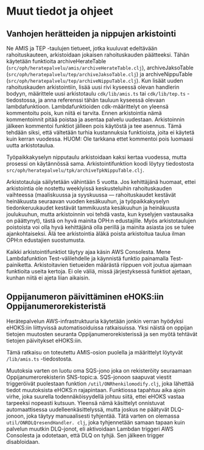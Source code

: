 # Muut tiedot ja ohjeet

## Vanhojen herätteiden ja nippujen arkistointi

Ne AMIS ja TEP -taulujen tietueet, jotka kuuluvat edeltävään rahoituskauteen, 
arkistoidaan jokaisen rahoituskauden päätteeksi. Tähän käytetään funktioita
archiveHerateTable (`src/oph/heratepalvelu/amis/archiveHerateTable.clj`),
archiveJaksoTable (`src/oph/heratepalvelu/tep/archiveJaksoTable.clj`) ja
archiveNippuTable (`src/oph/heratepalvelu/tep/archiveNippuTable.clj`). Kun
lisäät uuden rahoituskauden arkistointiin, lisää uusi rivi kyseessä olevan
handlerin bodyyn, määrittele uusi arkistotaulu `cdk/lib/amis.ts` tai
`cdk/lib/tep.ts` -tiedostossa, ja anna referenssi tähän tauluun kyseessä olevaan
lambdafunktioon. Lambdafunktioiden cdk-määrittelyt on yleensä kommentoitu pois,
kun niitä ei tarvita. Ennen arkistointia nämä kommentoinnit pitää poistaa ja 
asentaa palvelu uudestaan. Arkistoinnin jälkeen kommentoi funktiot jälleen 
pois käytöstä ja tee asennus. Tämä tehdään siksi, että vältetään turhia 
kustannuksia funktioista, joita ei käytetä kuin kerran vuodessa. HUOM: Ole 
tarkkana ettet kommentoi pois luomaasi uutta arkistotaulua.

Työpaikkakyselyn nipputaulu arkistoidaan kaksi kertaa vuodessa, mutta prosessi
on käytännössä sama. Arkistointifunktion koodi löytyy tiedostosta
`src/oph/heratepalvelu/tpk/archiveTpkNippuTable.clj`.

Arkistotauluja säilytetään vähintään 5 vuotta. Jos kehittäjänä huomaat, ettei 
arkistointia ole nostettu weeklyissä keskusteluihin rahoituskauden 
vaihteessa (maaliskuussa ja syyskuussa — rahoituskaudet kestävät heinäkuusta
seuraavan vuoden kesäkuuhun, ja työpaikkakyselyn tiedonkeruukaudet kestävät
tammikuusta kesäkuuhun ja heinäkuusta joulukuuhun, mutta arkistoinnin voi tehdä
vasta, kun kyselyjen vastausaika on päättynyt), tästä on hyvä mainita OPH:n 
edustajille. Myös arkistotaulujen poistoista voi olla hyvä kehittäjänä olla 
perillä ja mainita asiasta jos se tulee ajankohtaiseksi. Älä tee arkistointia 
äläkä poista arkistoitua taulua ilman OPH:n edustajien suostumusta.

Kaikki arkistointifunktiot täytyy ajaa käsin AWS Consolesta. Mene 
Lambdafunktion Test-välilehdelle ja käynnistä funktio painamalla 
Test-painiketta. Arkistoitavien tietueiden määrästä riippuen voit joutua 
ajamaan funktioita useita kertoja. Ei ole väliä, missä järjestyksessä 
funktiot ajetaan, kunhan niitä ei ajeta liian aikaisin.

## Oppijanumeron päivittäminen eHOKS:iin Oppijanumerorekisteristä

Herätepalvelun AWS-infrastruktuuria käytetään jonkin verran hyödyksi eHOKS:iin 
liittyvissä automatisoiduissa ratkaisuissa. Yksi näistä on oppijan tietojen 
muutosten seuranta Oppijanumerorekisterissä ja sen myötä tehtävät tietojen 
päivitykset eHOKS:iin.

Tämä ratkaisu on toteutettu AMIS-osion puolella ja määrittelyt löytyvät 
`/lib/amis.ts` -tiedostosta.

Muutoksia varten on luotu oma SQS-jono joka on rekisteröity seuraamaan 
Oppijanumerorekisterin SNS-topic:a. SQS-jonoon saapuvat viestit triggeröivät 
puolestaan funktion `/util/ONRhenkilomodify.clj`, joka lähettää tiedot 
muutoksista eHOKS:n rajapintaan. Funktiossa tapahtuu aika ajoin virhe, joka 
suurella todennäköisyydellä johtuu siitä, ettei eHOKS vastaa tarpeeksi 
nopeasti kutsuun. Yleensä nämä käsittelyt onnistuvat automaattisessa 
uudelleenkäsittelyssä, mutta joskus ne päätyvät DLQ-jonoon, joka täytyy 
manuaalisesti tyhjentää. Tätä varten on olemassa `util/ONRDLQresendHandler.
clj`, joka tyhjennetään samaan tapaan kuin palvelun muutkin DLQ-jonot, eli 
aktivoidaan Lambdan triggeri AWS Consolesta ja odotetaan, että DLQ on tyhjä. 
Sen jälkeen trigger disabloidaan.